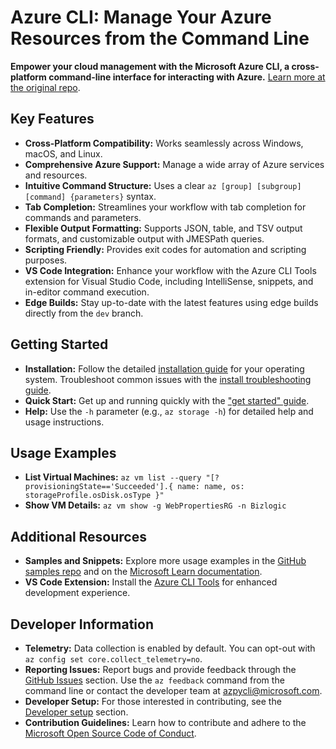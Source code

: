 # Azure CLI: Manage Your Azure Resources from the Command Line

**Empower your cloud management with the Microsoft Azure CLI, a cross-platform command-line interface for interacting with Azure.** [Learn more at the original repo](https://github.com/Azure/azure-cli).

## Key Features

*   **Cross-Platform Compatibility:** Works seamlessly across Windows, macOS, and Linux.
*   **Comprehensive Azure Support:** Manage a wide array of Azure services and resources.
*   **Intuitive Command Structure:**  Uses a clear `az [group] [subgroup] [command] {parameters}` syntax.
*   **Tab Completion:**  Streamlines your workflow with tab completion for commands and parameters.
*   **Flexible Output Formatting:** Supports JSON, table, and TSV output formats, and customizable output with JMESPath queries.
*   **Scripting Friendly:** Provides exit codes for automation and scripting purposes.
*   **VS Code Integration:** Enhance your workflow with the Azure CLI Tools extension for Visual Studio Code, including IntelliSense, snippets, and in-editor command execution.
*   **Edge Builds:** Stay up-to-date with the latest features using edge builds directly from the `dev` branch.

## Getting Started

*   **Installation:**  Follow the detailed [installation guide](https://learn.microsoft.com/cli/azure/install-azure-cli) for your operating system. Troubleshoot common issues with the [install troubleshooting guide](https://github.com/Azure/azure-cli/blob/dev/doc/install_troubleshooting.md).
*   **Quick Start:** Get up and running quickly with the ["get started" guide](https://learn.microsoft.com/cli/azure/get-started-with-az-cli2).
*   **Help:** Use the `-h` parameter (e.g., `az storage -h`) for detailed help and usage instructions.

## Usage Examples

*   **List Virtual Machines:** `az vm list --query "[?provisioningState=='Succeeded'].{ name: name, os: storageProfile.osDisk.osType }"`
*   **Show VM Details:** `az vm show -g WebPropertiesRG -n Bizlogic`

## Additional Resources

*   **Samples and Snippets:** Explore more usage examples in the [GitHub samples repo](http://github.com/Azure/azure-cli-samples) and on the [Microsoft Learn documentation](https://learn.microsoft.com/cli/azure/overview).
*   **VS Code Extension:** Install the [Azure CLI Tools](https://marketplace.visualstudio.com/items?itemName=ms-vscode.azurecli) for enhanced development experience.

## Developer Information

*   **Telemetry:** Data collection is enabled by default. You can opt-out with `az config set core.collect_telemetry=no`.
*   **Reporting Issues:**  Report bugs and provide feedback through the [GitHub Issues](https://github.com/Azure/azure-cli/issues) section.  Use the `az feedback` command from the command line or contact the developer team at azpycli@microsoft.com.
*   **Developer Setup:** For those interested in contributing, see the [Developer setup](#developer-setup) section.
*   **Contribution Guidelines:**  Learn how to contribute and adhere to the [Microsoft Open Source Code of Conduct](https://opensource.microsoft.com/codeofconduct/).